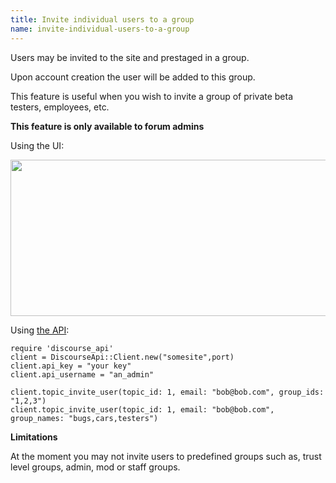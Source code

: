 ```yaml
---
title: Invite individual users to a group
name: invite-individual-users-to-a-group
---
```


Users may be invited to the site and prestaged in a group. 

Upon account creation the user will be added to this group.

This feature is useful when you wish to invite a group of private beta testers, employees, etc. 

**This feature is only available to forum admins**

Using the UI:

<img src="/uploads/default/4944/ce6e0e08d81c391d.png" width="690" height="250"> 

Using [the API][1]:

```
require 'discourse_api'
client = DiscourseApi::Client.new("somesite",port)
client.api_key = "your key"
client.api_username = "an_admin"

client.topic_invite_user(topic_id: 1, email: "bob@bob.com", group_ids: "1,2,3")
client.topic_invite_user(topic_id: 1, email: "bob@bob.com", group_names: "bugs,cars,testers")
```

**Limitations** 

At the moment you may not invite users to predefined groups such as, trust level groups, admin, mod or staff groups. 


  [1]: https://github.com/discourse/discourse_api